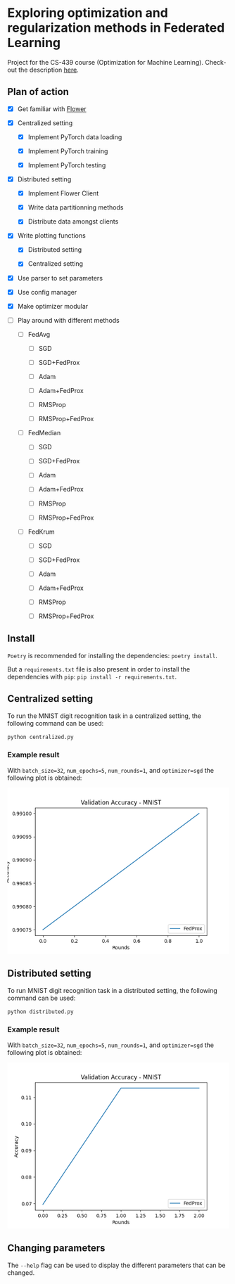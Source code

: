 # Exploring optimization and regularization methods in Federated Learning

Project for the CS-439 course (Optimization for Machine Learning). Check-out the description [here](docs/miniproject_description.pdf).

## Plan of action
- [x] Get familiar with [Flower](https://github.com/adap/flower) 

- [x] Centralized setting

  - [x] Implement PyTorch data loading
  
  - [x] Implement PyTorch training
  
  - [x] Implement PyTorch testing

- [x] Distributed setting

  - [x] Implement Flower Client 

  - [x] Write data partitionning methods
  
  - [x] Distribute data amongst clients
  
- [x] Write plotting functions
 
  - [x] Distributed setting
  
  - [x] Centralized setting
  
- [x] Use parser to set parameters

- [x] Use config manager

- [x] Make optimizer modular

- [ ] Play around with different methods

  - [ ] FedAvg 

    - [ ] SGD
    
    - [ ] SGD+FedProx
    
    - [ ] Adam 
    
    - [ ] Adam+FedProx
    
    - [ ] RMSProp
    
    - [ ] RMSProp+FedProx
    
  - [ ] FedMedian 

    - [ ] SGD
    
    - [ ] SGD+FedProx
    
    - [ ] Adam 
    
    - [ ] Adam+FedProx
    
    - [ ] RMSProp
    
    - [ ] RMSProp+FedProx
  
  - [ ] FedKrum 

    - [ ] SGD
    
    - [ ] SGD+FedProx
    
    - [ ] Adam 
    
    - [ ] Adam+FedProx
    
    - [ ] RMSProp
    
    - [ ] RMSProp+FedProx


## Install

`Poetry` is recommended for installing the dependencies: `poetry install`.

But a `requirements.txt` file is also present in order to install the dependencies with `pip`: `pip install -r requirements.txt`.

## Centralized setting

To run the MNIST digit recognition task in a centralized setting, the following command can be used:

```sh
python centralized.py
```

### Example result

With `batch_size=32`, `num_epochs=5`, `num_rounds=1`, and `optimizer=sgd` the following plot is obtained:

![Centralized example plot](docs/results/centralized/accuracy_B=32_E=5_R=2_O=sgd.png)

## Distributed setting

To run MNIST digit recognition task in a distributed setting, the following command can be used:

```sh
python distributed.py
```

### Example result

With `batch_size=32`, `num_epochs=5`, `num_rounds=1`, and `optimizer=sgd` the following plot is obtained:

![Distributed example plot](docs/results/distributed/accuracy_centralized_balanced_C=10_B=32_E=5_R=2_mu=0.0_strag=0.0_O=sgd.png)

## Changing parameters

The `--help` flag can be used to display the different parameters that can be changed.

